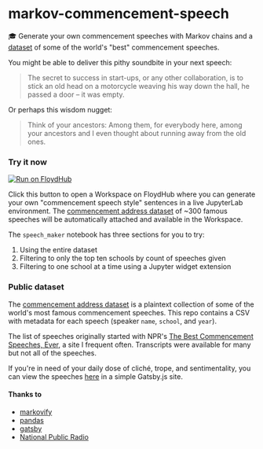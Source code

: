 # markov-commencement-speech
🎓 Generate your own commencement speeches with Markov chains and a [dataset](https://floydhub.com/whatrocks/datasets/commencement) of some of the world's "best" commencement speeches.

You might be able to deliver this pithy soundbite in your next speech:

> The secret to success in start-ups, or any other collaboration, is to stick an old head on a motorcycle weaving his way down the hall, he passed a door – it was empty.

Or perhaps this wisdom nugget:

>Think of your ancestors: Among them, for everybody here, among your ancestors and I even thought about running away from the old ones.

### Try it now

[![Run on FloydHub](https://s3-us-west-2.amazonaws.com/floydhub-assets/button/button.svg)](https://floydhub.com/run?template=https://github.com/whatrocks/markov-commencement-speech)

Click this button to open a Workspace on FloydHub where you can generate your own "commencement speech style" sentences in a live JupyterLab environment. The [commencement address dataset](https://floydhub.com/whatrocks/datasets/commencement) of ~300 famous speeches will be automatically attached and available in the Workspace.

The `speech_maker` notebook has three sections for you to try:

1. Using the entire dataset
2. Filtering to only the top ten schools by count of speeches given
3. Filtering to one school at a time using a Jupyter widget extension

### Public dataset

The [commencement address dataset](https://floydhub.com/whatrocks/datasets/commencement) is a plaintext collection of some of the world's most famous commencement speeches. This repo contains a CSV with metadata for each speech (speaker `name`, `school`, and `year`).

The list of speeches originally started with NPR's [The Best Commencement Speeches, Ever](https://apps.npr.org/commencement/), a site I frequent often. Transcripts were available for many but not all of the speeches.

If you're in need of your daily dose of cliché, trope, and sentimentality, you can view the speeches [here](https://whatrocks.github.io/commencement-db/) in a simple Gatsby.js site.

#### Thanks to

* [markovify](https://github.com/jsvine/markovify)
* [pandas](https://pandas.pydata.org/)
* [gatsby](https://www.gatsbyjs.org/)
* [National Public Radio](https://www.npr.org/)
